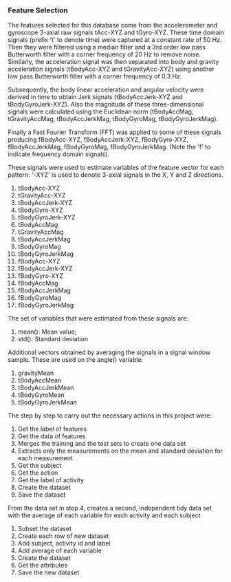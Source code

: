 <h3>Feature Selection</h3>

The features selected for this database come from the accelerometer and gyroscope 3-axial raw signals tAcc-XYZ and tGyro-XYZ. These time domain signals (prefix 't' to denote time) were captured at a constant rate of 50 Hz. Then they were filtered using a median filter and a 3rd order low pass Butterworth filter with a corner frequency of 20 Hz to remove noise. Similarly, the acceleration signal was then separated into body and gravity acceleration signals (tBodyAcc-XYZ and tGravityAcc-XYZ) using another low pass Butterworth filter with a corner frequency of 0.3 Hz. <br /> 

Subsequently, the body linear acceleration and angular velocity were derived in time to obtain Jerk signals (tBodyAccJerk-XYZ and tBodyGyroJerk-XYZ). Also the magnitude of these three-dimensional signals were calculated using the Euclidean norm (tBodyAccMag, tGravityAccMag, tBodyAccJerkMag, tBodyGyroMag, tBodyGyroJerkMag).<br /> 

Finally a Fast Fourier Transform (FFT) was applied to some of these signals producing fBodyAcc-XYZ, fBodyAccJerk-XYZ, fBodyGyro-XYZ, fBodyAccJerkMag, fBodyGyroMag, fBodyGyroJerkMag. (Note the 'f' to indicate frequency domain signals). <br /> 

These signals were used to estimate variables of the feature vector for each pattern: '-XYZ' is used to denote 3-axial signals in the X, Y and Z directions.

<ol>
<li>tBodyAcc-XYZ</li>
<li>tGravityAcc-XYZ</li>
<li>tBodyAccJerk-XYZ</li>
<li>tBodyGyro-XYZ</li>
<li>tBodyGyroJerk-XYZ</li>
<li>tBodyAccMag</li>
<li>tGravityAccMag</li>
<li>tBodyAccJerkMag</li>
<li>tBodyGyroMag</li>
<li>tBodyGyroJerkMag</li>
<li>fBodyAcc-XYZ</li>
<li>fBodyAccJerk-XYZ</li>
<li>fBodyGyro-XYZ</li>
<li>fBodyAccMag</li>
<li>fBodyAccJerkMag</li>
<li>fBodyGyroMag</li>
<li>fBodyGyroJerkMag</li>
</ol>
The set of variables that were estimated from these signals are:
<ol>
<li>mean(): Mean value;</li>
<li>std(): Standard deviation</li>
</ol>
Additional vectors obtained by averaging the signals in a signal window sample. These are used on the angle() variable: 
  <ol>
    <li>gravityMean</li>
    <li>tBodyAccMean</li>
    <li>tBodyAccJerkMean</li>
    <li>tBodyGyroMean</li>
    <li>tBodyGyroJerkMean</li>
    </ol>
The step by step to carry out the necessary actions in this project were:
<ol>
<li>Get the label of features</li>
<li>Get the data of features</li>
<li>Merges the training and the test sets to create one data set</li>
<li>Extracts only the measurements on the mean and standard deviation for each measurement</li>
<li>Get the subject</li>
<li>Get the action</li>
<li>Get the label of activity</li>
<li>Create the dataset</li>
<li>Save the dataset</li>
</ol>  
From the data set in step 4, creates a second, independent tidy data set with the average of each variable for each activity and each subject
<ol>
<li>Subset the dataset</li>
<li>Create each row of new dataset</li>
<li>Add subject, activity id and label</li>
<li>Add average of each variable</li>
<li>Create the dataset</li>
<li>Get the attributes</li>
<li>Save the new dataset</li>
</ol>
